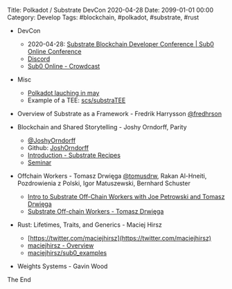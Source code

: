 Title:  Polkadot / Substrate DevCon 2020-04-28
Date: 2099-01-01 00:00
Category: Develop
Tags: #blockchain, #polkadot, #substrate, #rust

* DevCon
    * 2020-04-28: [Substrate Blockchain Developer Conference | Sub0 Online Conference](https://sub0.parity.io/#program)
    * [Discord](https://discordapp.com/channels/692678289138909255/692678289579311135)
    * [Sub0 Online - Crowdcast](https://www.crowdcast.io/e/sub0-online/1)
* Misc
    * [Polkadot lauching in may](https://medium.com/web3foundation/the-polkadot-genesis-security-audits-hub-4d8b65e7f564)
    * Example of a TEE: [scs/substraTEE](https://github.com/scs/substraTEE)


* Overview of Substrate as a Framework - Fredrik Harrysson [@fredhrson](https://twitter.com/fredhrson)
* Blockchain and Shared Storytelling - Joshy Orndorff, Parity
    * [@JoshyOrndorff](https://twitter.com/JoshyOrndorff)
    * Github: [JoshOrndorff](https://github.com/joshorndorff)
    * [Introduction - Substrate Recipes](https://substrate.dev/recipes/)
    * [Seminar](https://www.substrate.io/seminar/)
* Offchain Workers - Tomasz Drwięga [@tomusdrw](https://twitter.com/tomusdrw), Rakan Al-Hneiti, Pozdrowienia z Polski, Igor Matuszewski, Bernhard Schuster
    * [Intro to Substrate Off-Chain Workers with Joe Petrowski and Tomasz Drwięga](https://www.youtube.com/watch?v=rwzvRi1JkWU)
    * [Substrate Off-chain Workers - Tomasz Drwięga](https://www.youtube.com/watch?v=t38opH5Et0E)
* Rust: Lifetimes, Traits, and Generics - Maciej Hirsz
    * [https://twitter.com/maciejhirsz](https://twitter.com/maciejhirsz)
    * [maciejhirsz - Overview](https://github.com/maciejhirsz)
    * [maciejhirsz/sub0_examples](https://github.com/maciejhirsz/sub0_examples)
* Weights Systems - Gavin Wood

The End